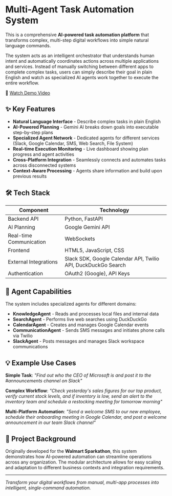 # Multi-Agent Task Automation System

This is a comprehensive **AI-powered task automation platform** that transforms complex, multi-step digital workflows into simple natural language commands.

The system acts as an intelligent orchestrator that understands human intent and automatically coordinates actions across multiple applications and services. Instead of manually switching between different apps to complete complex tasks, users can simply describe their goal in plain English and watch as specialized AI agents work together to execute the entire workflow.

🎥 [Watch Demo Video](https://youtu.be/MBGoNVK1d_I)


## ✨ Key Features

- **Natural Language Interface** - Describe complex tasks in plain English
- **AI-Powered Planning** - Gemini AI breaks down goals into executable step-by-step plans  
- **Specialized Agent Network** - Dedicated agents for different services (Slack, Google Calendar, SMS, Web Search, File System)
- **Real-time Execution Monitoring** - Live dashboard showing plan progress and agent activities
- **Cross-Platform Integration** - Seamlessly connects and automates tasks across disconnected systems
- **Context-Aware Processing** - Agents share information and build upon previous results

## 🛠 Tech Stack

| Component | Technology |
|-----------|------------|
| Backend API | Python, FastAPI |
| AI Planning | Google Gemini API |
| Real-time Communication | WebSockets |
| Frontend | HTML5, JavaScript, CSS |
| External Integrations | Slack SDK, Google Calendar API, Twilio API, DuckDuckGo Search |
| Authentication | OAuth2 (Google), API Keys |

## 🤖 Agent Capabilities

The system includes specialized agents for different domains:

- **KnowledgeAgent** - Reads and processes local files and internal data
- **SearchAgent** - Performs live web searches using DuckDuckGo
- **CalendarAgent** - Creates and manages Google Calendar events
- **CommunicationAgent** - Sends SMS messages and initiates phone calls via Twilio
- **SlackAgent** - Posts messages and manages Slack workspace communications

## 💡 Example Use Cases

**Simple Task**: *"Find out who the CEO of Microsoft is and post it to the #announcements channel on Slack"*

**Complex Workflow**: *"Check yesterday's sales figures for our top product, verify current stock levels, and if inventory is low, send an alert to the inventory team and schedule a restocking meeting for tomorrow morning"*

**Multi-Platform Automation**: *"Send a welcome SMS to our new employee, schedule their onboarding meeting in Google Calendar, and post a welcome announcement in our team Slack channel"*

## 🎯 Project Background

Originally developed for the **Walmart Sparkathon**, this system demonstrates how AI-powered automation can streamline operations across any organization. The modular architecture allows for easy scaling and adaptation to different business contexts and integration requirements.

---

*Transform your digital workflows from manual, multi-app processes into intelligent, single-command automation.*
